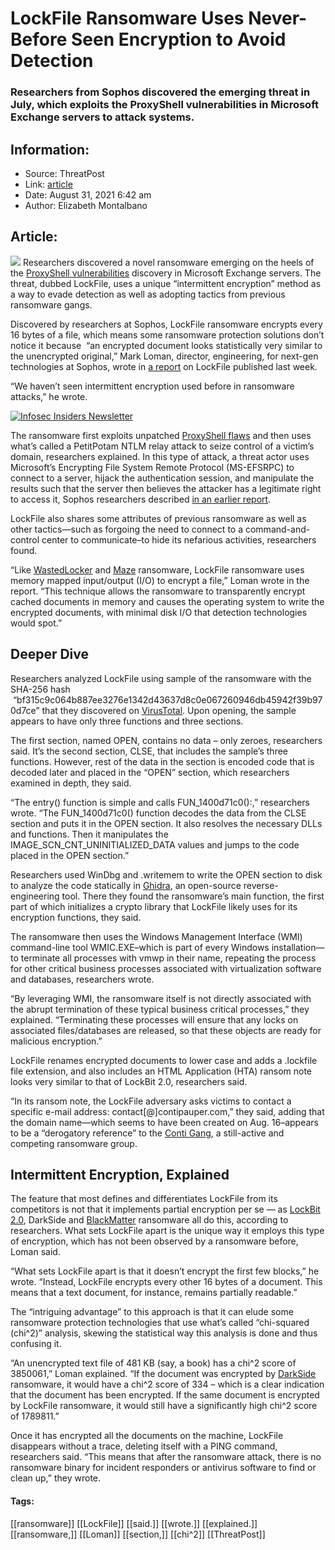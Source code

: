 # LockFile Ransomware Uses Never-Before Seen Encryption to Avoid Detection
### Researchers from Sophos discovered the emerging threat in July, which exploits the ProxyShell vulnerabilities in Microsoft Exchange servers to attack systems.

## Information:
+ Source: ThreatPost
+ Link: [article](https://kasperskycontenthub.com/threatpost-global/?p=169042)
+ Date: August 31, 2021  6:42 am
+ Author: Elizabeth Montalbano


## Article:
![](https://media.threatpost.com/wp-content/uploads/sites/103/2021/08/31064150/ransomware-cpu.jpg)
Researchers discovered a novel ransomware emerging on the heels of the [ProxyShell vulnerabilities](https://threatpost.com/proxyshell-attacks-unpatched-exchange-servers/168879/) discovery in Microsoft Exchange servers. The threat, dubbed LockFile, uses a unique “intermittent encryption” method as a way to evade detection as well as adopting tactics from previous ransomware gangs.


Discovered by researchers at Sophos, LockFile ransomware encrypts every 16 bytes of a file, which means some ransomware protection solutions don’t notice it because  “an encrypted document looks statistically very similar to the unencrypted original,” Mark Loman, director, engineering, for next-gen technologies at Sophos, wrote in [a report](https://news.sophos.com/en-us/2021/08/27/lockfile-ransomwares-box-of-tricks-intermittent-encryption-and-evasion/) on LockFile published last week.


“We haven’t seen intermittent encryption used before in ransomware attacks,” he wrote.


[![Infosec Insiders Newsletter](https://media.threatpost.com/wp-content/uploads/sites/103/2021/07/10165815/infosec_insiders_in_article_promo.png)](https://threatpost.com/infosec-insider-subscription-page/?utm_source=ART&utm_medium=ART&utm_campaign=InfosecInsiders_Newsletter_Promo/)


The ransomware first exploits unpatched [ProxyShell flaws](https://threatpost.com/exchange-servers-attack-proxyshell/168661/) and then uses what’s called a PetitPotam NTLM relay attack to seize control of a victim’s domain, researchers explained. In this type of attack, a threat actor uses Microsoft’s Encrypting File System Remote Protocol (MS-EFSRPC) to connect to a server, hijack the authentication session, and manipulate the results such that the server then believes the attacker has a legitimate right to access it, Sophos researchers described [in an earlier report](https://news.sophos.com/en-us/2021/08/25/how-petitpotam-hijacks-the-windows-api-and-what-you-can-do-about-it/).


LockFile also shares some attributes of previous ransomware as well as other tactics—such as forgoing the need to connect to a command-and-control center to communicate–to hide its nefarious activities, researchers found.


“Like [WastedLocker](https://news.sophos.com/en-us/2020/08/04/wastedlocker-techniques-point-to-a-familiar-heritage/) and [Maze](https://news.sophos.com/en-us/2020/05/12/maze-ransomware-1-year-counting/) ransomware, LockFile ransomware uses memory mapped input/output (I/O) to encrypt a file,” Loman wrote in the report. “This technique allows the ransomware to transparently encrypt cached documents in memory and causes the operating system to write the encrypted documents, with minimal disk I/O that detection technologies would spot.”


**Deeper Dive**
---------------


Researchers analyzed LockFile using sample of the ransomware with the SHA-256 hash  “bf315c9c064b887ee3276e1342d43637d8c0e067260946db45942f39b970d7ce” that they discovered on [VirusTotal](https://www.virustotal.com/gui/file/bf315c9c064b887ee3276e1342d43637d8c0e067260946db45942f39b970d7ce/detection). Upon opening, the sample appears to have only three functions and three sections.


The first section, named OPEN, contains no data – only zeroes, researchers said. It’s the second section, CLSE, that includes the sample’s three functions. However, rest of the data in the section is encoded code that is decoded later and placed in the “OPEN” section, which researchers examined in depth, they said.


“The entry() function is simple and calls FUN\_1400d71c0():,” researchers wrote. “The FUN\_1400d71c0() function decodes the data from the CLSE section and puts it in the OPEN section. It also resolves the necessary DLLs and functions. Then it manipulates the IMAGE\_SCN\_CNT\_UNINITIALIZED\_DATA values and jumps to the code placed in the OPEN section.”


Researchers used WinDbg and .writemem to write the OPEN section to disk to analyze the code statically in [Ghidra](https://ghidra-sre.org/), an open-source reverse-engineering tool. There they found the ransomware’s main function, the first part of which initializes a crypto library that LockFile likely uses for its encryption functions, they said.


The ransomware then uses the Windows Management Interface (WMI) command-line tool WMIC.EXE–which is part of every Windows installation—to terminate all processes with vmwp in their name, repeating the process for other critical business processes associated with virtualization software and databases, researchers wrote.


“By leveraging WMI, the ransomware itself is not directly associated with the abrupt termination of these typical business critical processes,” they explained. “Terminating these processes will ensure that any locks on associated files/databases are released, so that these objects are ready for malicious encryption.”


LockFile renames encrypted documents to lower case and adds a .lockfile file extension, and also includes an HTML Application (HTA) ransom note looks very similar to that of LockBit 2.0, researchers said.


“In its ransom note, the LockFile adversary asks victims to contact a specific e-mail address: contact[@]contipauper.com,” they said, adding that the domain name—which seems to have been created on Aug. 16–appears to be a “derogatory reference” to the [Conti Gang](https://threatpost.com/affiliate-leaks-conti-ransomware-playbook/168442/), a still-active and competing ransomware group.


**Intermittent Encryption, Explained**
--------------------------------------


The feature that most defines and differentiates LockFile from its competitors is not that it implements partial encryption per se — as [LockBit 2.0](https://threatpost.com/lockbit-bangkok-airways-breach/169019/), DarkSide and [BlackMatter](https://threatpost.com/ransomware-gangs-haron-blackmatter/168212/) ransomware all do this, according to researchers. What sets LockFile apart is the unique way it employs this type of encryption, which has not been observed by a ransomware before, Loman said.


“What sets LockFile apart is that it doesn’t encrypt the first few blocks,” he wrote. “Instead, LockFile encrypts every other 16 bytes of a document. This means that a text document, for instance, remains partially readable.”


The “intriguing advantage” to this approach is that it can elude some ransomware protection technologies that use what’s called “chi-squared (chi^2)” analysis, skewing the statistical way this analysis is done and thus confusing it.


“An unencrypted text file of 481 KB (say, a book) has a chi^2 score of 3850061,” Loman explained. “If the document was encrypted by [DarkSide](https://threatpost.com/darksides-servers-shutdown/166187/) ransomware, it would have a chi^2 score of 334 – which is a clear indication that the document has been encrypted. If the same document is encrypted by LockFile ransomware, it would still have a significantly high chi^2 score of 1789811.”


Once it has encrypted all the documents on the machine, LockFile disappears without a trace, deleting itself with a PING command, researchers said. “This means that after the ransomware attack, there is no ransomware binary for incident responders or antivirus software to find or clean up,” they wrote.




#### Tags:
[[ransomware]] [[LockFile]] [[said.]] [[wrote.]] [[explained.]] [[ransomware,]] [[Loman]] [[section,]] [[chi^2]] [[ThreatPost]]
